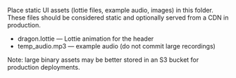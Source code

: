 Place static UI assets (lottie files, example audio, images) in this folder. These files should be considered static and optionally served from a CDN in production.

- dragon.lottie — Lottie animation for the header
- temp_audio.mp3 — example audio (do not commit large recordings)

Note: large binary assets may be better stored in an S3 bucket for production deployments.

